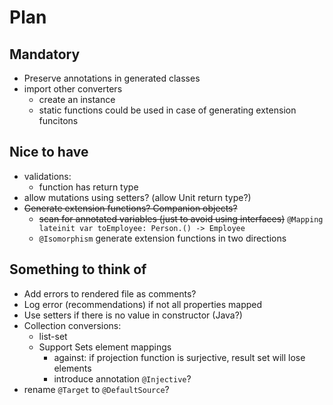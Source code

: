 # Plan
## Mandatory
* Preserve annotations in generated classes
* import other converters 
  * create an instance
  * static functions could be used in case of generating extension funcitons 

## Nice to have
* validations:
  * function has return type
* allow mutations using setters? (allow Unit return type?) 
* ~~Generate extension functions? Companion objects?~~
  * ~~scan for annotated variables (just to avoid using interfaces)~~ `@Mapping lateinit var toEmployee: Person.() -> Employee`
  * `@Isomorphism` generate extension functions in two directions
  
## Something to think of
* Add errors to rendered file as comments?
* Log error (recommendations) if not all properties mapped
* Use setters if there is no value in constructor (Java?)
* Collection conversions:
  * list-set
  * Support Sets element mappings
    * against: if projection function is surjective, result set will lose elements
    * introduce annotation `@Injective`?
* rename `@Target` to `@DefaultSource`?
